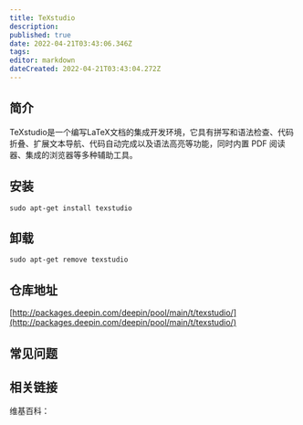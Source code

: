 ```yaml
---
title: TeXstudio
description: 
published: true
date: 2022-04-21T03:43:06.346Z
tags: 
editor: markdown
dateCreated: 2022-04-21T03:43:04.272Z
---
```


## 简介

TeXstudio是一个编写LaTeX文档的集成开发环境，它具有拼写和语法检查、代码折叠、扩展文本导航、代码自动完成以及语法高亮等功能，同时内置 PDF 阅读器、集成的浏览器等多种辅助工具。

## 安装

`sudo apt-get install texstudio`

## 卸载

`sudo apt-get remove texstudio`

## 仓库地址

[http://packages.deepin.com/deepin/pool/main/t/texstudio/](http://packages.deepin.com/deepin/pool/main/t/texstudio/)


## 常见问题


## 相关链接

维基百科：